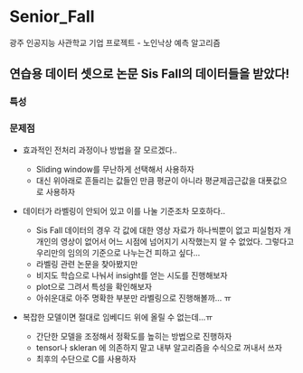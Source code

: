 # Senior_Fall
광주 인공지능 사관학교 기업 프로젝트 - 노인낙상 예측 알고리즘

## 연습용 데이터 셋으로 논문 Sis Fall의 데이터들을 받았다!
### 특성

### 문제점
- 효과적인 전처리 과정이나 방법을 잘 모르겠다..
    - Sliding window를 무난하게 선택해서 사용하자
    - 대신 위아래로 흔들리는 값들인 만큼 평균이 아니라 평균제곱근값을 대푯값으로 사용하자


- 데이터가 라벨링이 안되어 있고 이를 나눌 기준조차 모호하다..
    - Sis Fall 데이터의 경우 각 값에 대한 영상 자료가 하나씩뿐이 없고 피실험자 개개인의 영상이 없어서 어느 시점에 넘어지기 시작했는지 알 수 없었다. 그렇다고 우리만의 임의의 기준으로 나누는건 피하고 싶다...
    - 라벨링 관련 논문을 찾아봤지만
    - 비지도 학습으로 나눠서 insight를 얻는 시도를 진행해보자
    - plot으로 그려서 특성을 확인해보자
    - 아쉬운대로 아주 명확한 부분만 라벨링으로 진행해볼까... ㅠ

- 복잡한 모델이면 절대로 임베디드 위에 올릴 수 없는데...ㅠ
    - 간단한 모델을 조정해서 정확도를 높히는 방법으로 진행하자
    - tensor나 skleran 에 의존하지 말고 내부 알고리즘을 수식으로 꺼내서 쓰자
    - 최후의 수단으로 C를 사용하자